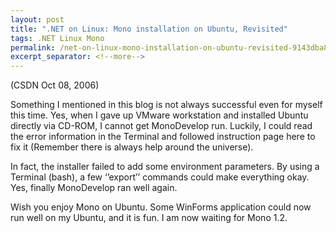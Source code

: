 ```yaml
---
layout: post
title: ".NET on Linux: Mono installation on Ubuntu, Revisited"
tags: .NET Linux Mono
permalink: /net-on-linux-mono-installation-on-ubuntu-revisited-9143dba89b99
excerpt_separator: <!--more-->
---
```

(CSDN Oct 08, 2006)

Something I mentioned in this blog is not always successful even for myself this time. Yes, when I gave up VMware workstation and installed Ubuntu directly via CD-ROM, I cannot get MonoDevelop run. Luckily, I could read the error information in the Terminal and followed instruction page here to fix it (Remember there is always help around the universe).

In fact, the installer failed to add some environment parameters. By using a Terminal (bash), a few ‘’export’’ commands could make everything okay. Yes, finally MonoDevelop ran well again.

Wish you enjoy Mono on Ubuntu. Some WinForms application could now run well on my Ubuntu, and it is fun. I am now waiting for Mono 1.2.
<!--more-->